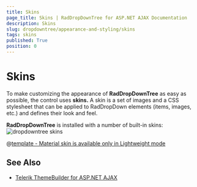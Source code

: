 ```yaml
---
title: Skins
page_title: Skins | RadDropDownTree for ASP.NET AJAX Documentation
description: Skins
slug: dropdowntree/appearance-and-styling/skins
tags: skins
published: True
position: 0
---
```


# Skins



To make customizing the appearance of **RadDropDownTree** as easy as possible, the control uses **skins.** A skin is a set of images and a CSS stylesheet that can be applied to RadDropDown elements (items, images, etc.) and defines their look and feel.

**RadDropDownTree** is installed with a number of built-in skins:![dropdowntree skins](images/dropdowntree-skins.png) 


 @[template - Material skin is available only in Lightweight mode](/_templates/common/skins-notes.md#material-only-in-lightweight) 



## See Also

 * [Telerik ThemeBuilder for ASP.NET AJAX](http://themebuilder.telerik.com/)


